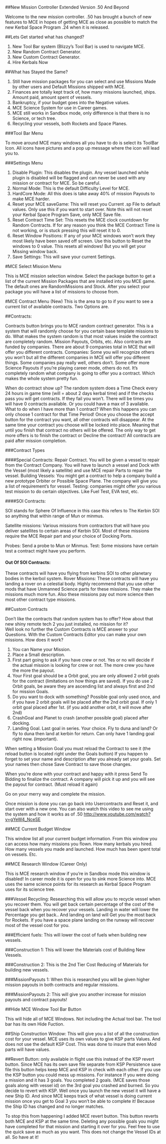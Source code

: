 ##New Mission Controller Extended Version .50 And Beyond

Welcome to the new mission controller.  .50 has brought a bunch of new features to MCE in hopes of getting MCE as close as possible to match the new Kerbal Space Program .24 when it is released.

##Lets Get started what has changed?

1.	New Tool Bar system (Blizzy’s Tool Bar) is used to navigate MCE.
2.	New Random Contract Generator.
3.	New Custom Contract Generator.
4.	Hire Kerbals Now

##What has Stayed the Same?

1.	Still have mission packages for you can select and use Missions Made by other users and Default Missions shipped with MCE.
2.	Finances are totally kept track of, how many missions launched, ships.  Amount paid, amount spent of vessels.
3.	Bankruptcy, if your budget goes into the Negative values.  
4.	MCE Science System for use in Career games.
5.	MCE still works in Sandbox mode, only difference is that there is no Science, or tech tree.
6.	Recycling your vessels, both Rockets and Space Planes.

###Tool Bar Menu

To move around MCE many windows all you have to do is select its ToolBar Icon.  All icons have pictures and a pop up message where the icon will lead you to.

###Settings Menu
1.	Disable Plugin: This disables the plugin. Any vessel launched while plugin is disabled will be flagged and can never be used with any mission or contract for MCE.  So be careful.
2.	Normal Mode: This is the default Difficulty Level for MCE.
3.	HardCore Mode: All this does is take away 40% of mission Payouts to make MCE harder.
4.	Reset your MCE saveGame: This will reset you Current .sp File to default values. Only use this if you want to start over.  Note this will not reset your Kerbal Space Program Save, only MCE Save file.
5.	Reset Contract Time Set:  This resets the MCE clock countdown for Random Contracts.  If for any reason you think the MCE Contract Time is not working, or is stuck pressing this will reset it to 0.
6.	Reset Window Positions: If any of your MCE windows won’t work they most likely have been saved off screen. Use this button to Reset the windows to 0 value.  This resets all windows!  But you will get your Missing window back.
7.	Save Settings: This will save your current Settings.

#MCE Select Mission Menu

This is MCE mission selection window.  Select the package button to get a list of the current Mission Packages that are installed into you MCE game. The default ones are RandomMissions and Stock. 
After you select your package you will have a list of missions to choose from.  

#MCE Contract Menu (New)
This is the area to go to if you want to see a current list of available contracts.  Two Options are.

##Contracts:

Contracts button brings you to MCE random contract generator.  This is a system that will randomly choose for you certain base template missions to do. What makes the system random is that most values inside the contract are completely random.  Mission Payouts, Orbits, etc.  Also contracts are funded by companies. There are about 9 companies total in MCE that will offer you different contracts.
Companies: Some you will recognize others you won’t but all the different companies in MCE will offer you different things.  Some companies pay really well, others don’t.  Some offer more Science Payouts if you’re playing  career mode, others do not. It’s completely random what company is going to offer you a contract. Which makes the whole system pretty fun.

When do contract show up?  The random system does a Time Check every 24 hours in game time (will = about 2 days kerbal time) and if the checks pass you will get contracts.  If they fail you won’t.  There will be times you will have 0 contracts available.  Or you could have a max of 3 available.
What to do when I have more than 1 contract?  When this happens you can only choose 1 contract for that Time Period!  Once you choose the accept button for the contract you want, all other contracts will disappear.  At the same time your contract you choose will be locked into place. Meaning that until you finish that contract no others will be offered.  The only way to get more offers is to finish the contract or Decline the contract!
All contracts are paid after mission completion.  

###Contract Types

####Special Contracts:
Repair Contract.  You will be given a vessel to repair from the Contract Company. You will have to launch a vessel and Dock with the Vessel (most likely a satellite) and use MCE repair Parts to repair the vessel.
Building Vessels:  You might get a contract to help a company build a new prototype Orbiter or Possible Space Plane.  The company will give you a list of requirement’s for vessel.
Testing: companies might offer you various test mission to do certain objectives. Like Fuel Test, EVA test, etc.

####SOI Contracts:

SOI stands for Sphere Of Influence in this case this refers to The Kerbin SOI so anything that within range of Mun or minmus.

Satellite missions: Various missions from contractors that will have you deliver satellites to certain areas of Kerbin SOI.  Most of these missions require the MCE Repair part and your choice of Docking Ports.

Probes: Send a probe to Mun or Minmus.
Test: Some missions have certain test a contract might have you perform.

#### Out Of SOI Contracts:

These contracts will have you flying from kerbins SOI to other planetary bodies in the kerbol system.
Rover Missions: These contracts will have you landing a rover on a celestial body.  Highly recommend that you use other mods that have Unmanned Science parts for these missions.  They make the missions much more fun.  Also these missions pay out more science then most other contract type missions. 


##Custom Contracts

Don’t like the contracts that random system has to offer?  How about that new shiny remote tech 2 you just installed, no mission for it?  
Well look no further the Custom Contracts is MCE answer to your Questions. With the Custom Contracts Editor you can make your own missions.
How does it work?

1. You can Name your Mission.
2. Place a Small description.
3. First part going to ask if you have crew or not. Yes or no will decide if the actual mission is looking for crew or not. The more crew you have the more the payout. 
4. Your First goal should be a Orbit goal, you are only allowed 2 orbit goals for the contract (limitations on how things are saved). If you do use 2 Orbit goals, be aware they are ascending list and always first and 2nd for mission Goals.
5. Do you want to dock with something? Possible goal only used once, and if you have 2 orbit goals will be placed after the 2nd orbit goal. If only 1 orbit goal placed after 1st. (if you add another orbit, it will move after 2nd)
6. CrashGoal and Planet to crash (another possible goal) placed after docking.
7. Landing Goal. Last goal in series. Your choice. Fly to duna and land? Or fly to duna then land at kerbin for return. Can only have 1 landing goal right now. (important).

When setting a Mission Goal you must reload the Contract to see it (the reload button is located right under the Goals button)
If you happen to forget to set your name and description after you already set your goals. Set your names then chose Save Contract to save those changes.

When you’re done with your contract and happy with it press Send To Bidding to finalize the contract. A company will pick it up and you will see the payout for contract. (Must reload it again)

Go on your merry way and complete the mission.

Once mission is done you can go back into Usercontracts and Reset it, and start over with a new one.
You can also watch this video to see me using the system and how it works as of .50
http://www.youtube.com/watch?v=gYeW4_NceSE

##MCE Current Budget Window

This window list all your current budget information.  From this window you can access how many missions you flown.  How many kerbals you hired.  How many vessels you made and launched.  How much has been spent total on vessels. Etc.


##MCE Research Window (Career Only)

This is MCE research window if you’re in Sandbox mode this window is disabled!  In career mode it is open for you to sink more Science into.  MCE uses the same science points for its research as Kerbal Space Program uses for its science tree.

###Vessel Recycling: 
Researching this will allow you to recycle vessel when you recover them.  You will get back certain percentage of the cost of the vessel back when you recover your vessels.  Landing in water will lower the Percentage you get back.. And landing on land will Get you the most back for Rockets.  If you have a space plane landing on the runway will recover most of the vessel cost for you.

###Efficient fuels:
This will lower the cost of fuels when building new vessels.

###Construction 1: 
This will lower the Materials cost of Building New Vessels.

###Construction 2: 
This is the 2nd Tier Cost Reducing of Materials for building new vessels.

###MissionPayouts 1: 
When this is researched you will be given higher mission payouts in both contracts and regular missions.

###MissionPayouts 2: 
This will give you another increase for mission payouts and contract payouts!

##Hide MCE Window Tool Bar Button

This will hide all of MCE Windows. Not including the Actual tool bar. The tool bar has its own Hide Fuction.

##Ship Construction Window:
This will give you a list of all the construction cost for your vessel.  MCE uses its own values to give KSP parts Values. And does not use the default KSP Cost. This was done to insure that even Mod parts will have values.

##Revert Button:
only available in flight use this instead of the KSP revert button. Since MCE has its own save file separate from KSP Persistence save file this button helps keep MCE and KSP in check with each other.  If you use the KSP button you could mess up missions.  For instance If you were doing a mission and it has 3 goals.  You completed 2 goals. (MCE saves those goals along with vessel id) on the 3rd goal you crashed and burned.  So you decide to revert with KSP.  Well once you launch the new vessel it will have a new Ship ID.  And since MCE keeps track of what vessel is doing current mission once you get to Goal 3 you won’t be able to complete it!  Because the Ship ID has changed and no longer matches.

To stop this from happening I added MCE revert button. This button reverts both MCE and KSP at the same time.  Deleting any possible goals you might have completed for that mission and starting it over for you.
Feel free to use the quick save as much as you want.  This does not change the Vessel IDs at all. So have at it! 
